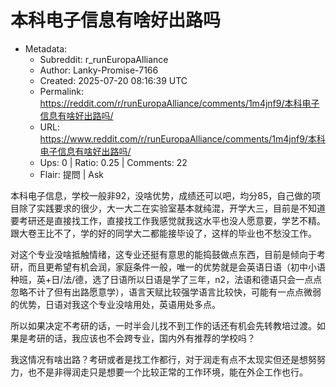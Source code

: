 # 本科电子信息有啥好出路吗

- Metadata:
  - Subreddit: r_runEuropaAlliance
  - Author: Lanky-Promise-7166
  - Created: 2025-07-20 08:16:39 UTC
  - Permalink: https://reddit.com/r/runEuropaAlliance/comments/1m4jnf9/本科电子信息有啥好出路吗/
  - URL: https://www.reddit.com/r/runEuropaAlliance/comments/1m4jnf9/本科电子信息有啥好出路吗/
  - Ups: 0 | Ratio: 0.25 | Comments: 22
  - Flair: 提問 | Ask


本科电子信息，学校一般非92，没啥优势，成绩还可以吧，均分85，自己做的项目除了实践要求的很少，大一大二在实验室基本就纯混，开学大三，目前是不知道要考研还是直接找工作，直接找工作我感觉就我这水平也没人愿意要，学艺不精。跟大卷王比不了，学的好的同学大二都能接毕设了，这样的毕业也不愁没工作。

对这个专业没啥抵触情绪，这专业还挺有意思的能捣鼓做点东西，目前是倾向于考研，而且更希望有机会润，家庭条件一般，唯一的优势就是会英语日语（初中小语种班，英+日/法/德，选了日语所以日语是学了三年，n2，法语和德语只会一点点忽略不计了但有出路愿意学），语言天赋比较强学语言比较快，可能有一点点微弱的优势，日语对我这个专业没啥用处，英语用处多点。

所以如果决定不考研的话，一时半会儿找不到工作的话还有机会先转教培过渡。如果是考研的话，我应该也不会跨专业，国内外有推荐的学校吗？

我这情况有啥出路？考研或者是找工作都行，对于润走有点不太现实但还是想努努力，也不是非得润走只是想要一个比较正常的工作环境，能在外企工作也行。

